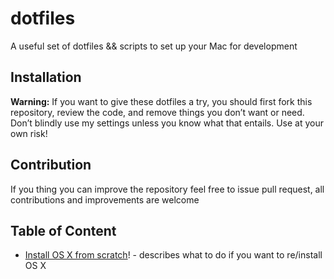 # dotfiles
A useful set of dotfiles &amp;&amp; scripts to set up your Mac for development

## Installation
**Warning:** If you want to give these dotfiles a try, you should first fork this repository, review the code, and remove things you don’t want or need. Don’t blindly use my settings unless you know what that entails. Use at your own risk!

## Contribution
If you thing you can improve the repository feel free to issue pull request, all contributions and improvements are welcome

## Table of Content
* [Install OS X from scratch](https://github.com/fantast1k/dotfiles/blob/master/Install%20OS%20X)! - describes what to do if you want to re/install OS X